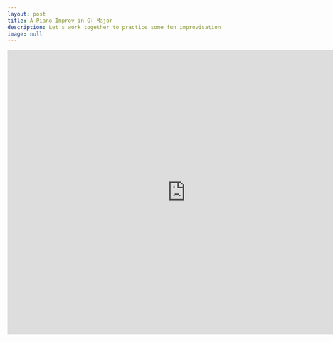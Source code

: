 ```yaml
---
layout: post
title: A Piano Improv in G♭ Major
description: Let's work together to practice some fun improvisation
image: null
---
```

<iframe width="800" height="640" src="https://www.youtube.com/embed/ha8q4y--YOA" frameborder="0" allow="accelerometer; autoplay; encrypted-media; gyroscope; picture-in-picture" allowfullscreen align="middle"></iframe>

